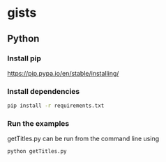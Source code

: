 # gists
## Python
### Install pip
https://pip.pypa.io/en/stable/installing/
### Install dependencies

```bash
pip install -r requirements.txt
```

### Run the examples
getTitles.py can be run from the command line using

```bash
python getTitles.py
```
